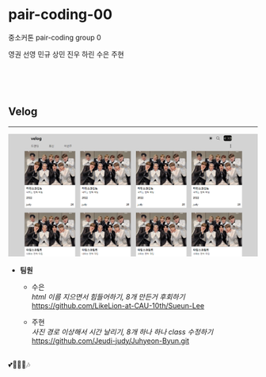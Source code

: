 # pair-coding-00
중소커톤 pair-coding group 0


영권 선영
민규 상민 진우 하린 수은 주현




<br><br><br>

## Velog
---

<img src="velog.png">

<br>

* __팀원__

    * 수은
    <br> _html 이름 지으면서 힘들어하기,  8개 만든거 후회하기_
    <br> https://github.com/LikeLion-at-CAU-10th/Sueun-Lee <br>

    * 주현
    <br> _사진 경로 이상해서 시간 날리기, 8개 하나 하나 class 수정하기_
    <br> https://github.com/Jeudi-judy/Juhyeon-Byun.git <br>


<br> 💕🥲😶‍🌫️🎶
